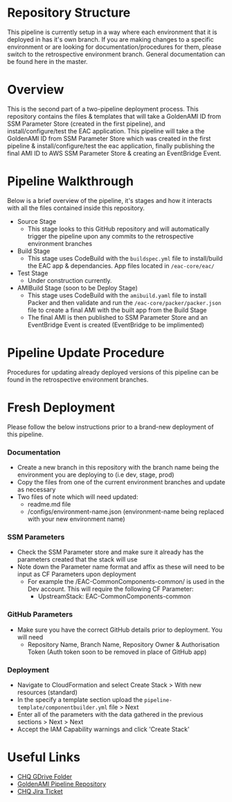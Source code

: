 # Repository Structure
This pipeline is currently setup in a way where each environment that it is deployed in has it's own branch. If you are making changes to a specific environment or are looking for documentation/procedures for them, please switch to the retrospective environment branch. General documentation can be found here in the master.

# Overview
This is the second part of a two-pipeline deployment process. This repository contains the files & templates that will take a GoldenAMI ID from SSM Parameter Store (created in the first pipeline), and install/configure/test the EAC application. This pipeline will take a the GoldenAMI ID from SSM Parameter Store which was created in the first pipeline & install/configure/test the eac application, finally publishing the final AMI ID to AWS SSM Parameter Store & creating an EventBridge Event.

# Pipeline Walkthrough
Below is a brief overview of the pipeline, it's stages and how it interacts with all the files contained inside this repository.

- Source Stage
    - This stage looks to this GitHub repository and will automatically trigger the pipeline upon any commits to the retrospective environment branches
- Build Stage
    - This stage uses CodeBuild with the `buildspec.yml` file to install/build the EAC app & dependancies. App files located in `/eac-core/eac/`
- Test Stage
    - Under construction currently.
- AMIBuild Stage (soon to be Deploy Stage)
    - This stage uses CodeBuild with the `amibuild.yaml` file to install Packer and then validate and run the `/eac-core/packer/packer.json` file to create a final AMI with the built app from the Build Stage 
    - The final AMI is then published to SSM Parameter Store and an EventBridge Event is created (EventBridge to be implimented)

# Pipeline Update Procedure
Procedures for updating already deployed versions of this pipeline can be found in the retrospective environment branches.

# Fresh Deployment
Please follow the below instructions prior to a brand-new deployment of this pipeline.

### Documentation
- Create a new branch in this repository with the branch name being the environment you are deploying to (i.e dev, stage, prod)
- Copy the files from one of the current environment branches and update as necessary
- Two files of note which will need updated:
    - readme.md file
    - /configs/environment-name.json (environment-name being replaced with your new environment name)

### SSM Parameters 
- Check the SSM Parameter store and make sure it already has the parameters created that the stack will use
- Note down the Parameter name format and affix as these will need to be input as CF Parameters upon deployment
    - For example the /EAC-CommonComponents-common/ is used in the Dev account. This will require the following CF Parameter:
        - UpstreamStack: EAC-CommonComponents-common

### GitHub Parameters
- Make sure you have the correct GitHub details prior to deployment. You will need
    - Repository Name, Branch Name, Repository Owner & Authorisation Token (Auth token soon to be removed in place of GitHub app)

### Deployment
- Navigate to CloudFormation and select Create Stack > With new resources (standard)
- In the specify a template section upload the `pipeline-template/componentbuilder.yml` file > Next
- Enter all of the parameters with the data gathered in the previous sections > Next > Next
- Accept the IAM Capability warnings and click 'Create Stack'

# Useful Links
- [CHQ GDrive Folder](https://drive.google.com/drive/folders/1ZFyiNBvl1q3CWFzWcuzOgRQRKIH3K3ue)
- [GoldenAMI Pipeline Repository](https://github.com/OUP/eac-core-golden-AMI)
- [CHQ Jira Ticket](https://cirrushq.atlassian.net/browse/OUPEAC-5043)
